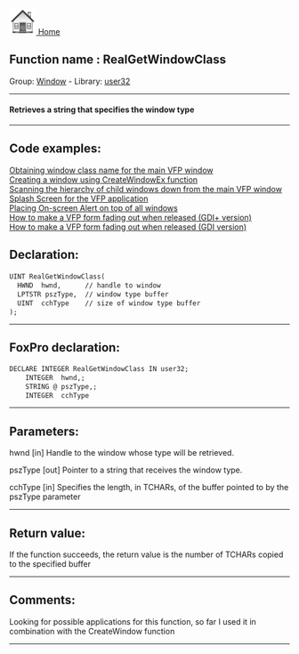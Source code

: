 [<img src="../../images/home.png"> Home ](https://github.com/VFPX/Win32API)  

## Function name : RealGetWindowClass
Group: [Window](../../functions_group.md#Window)  -  Library: [user32](../../../libraries.md#user32)  
***  


#### Retrieves a string that specifies the window type
***  


## Code examples:
[Obtaining window class name for the main VFP window](../../samples/sample_049.md)  
[Creating a window using CreateWindowEx function](../../samples/sample_050.md)  
[Scanning the hierarchy of child windows down from the main VFP window](../../samples/sample_261.md)  
[Splash Screen for the VFP application](../../samples/sample_294.md)  
[Placing On-screen Alert on top of all windows](../../samples/sample_504.md)  
[How to make a VFP form fading out when released (GDI+ version)](../../samples/sample_527.md)  
[How to make a VFP form fading out when released (GDI version)](../../samples/sample_528.md)  

## Declaration:
```foxpro  
UINT RealGetWindowClass(
  HWND  hwnd,      // handle to window
  LPTSTR pszType,  // window type buffer
  UINT  cchType    // size of window type buffer
);  
```  
***  


## FoxPro declaration:
```foxpro  
DECLARE INTEGER RealGetWindowClass IN user32;
	INTEGER  hwnd,;
	STRING @ pszType,;
	INTEGER  cchType  
```  
***  


## Parameters:
hwnd 
[in] Handle to the window whose type will be retrieved. 

pszType 
[out] Pointer to a string that receives the window type. 

cchType 
[in] Specifies the length, in TCHARs, of the buffer pointed to by the pszType parameter  
***  


## Return value:
If the function succeeds, the return value is the number of TCHARs copied to the specified buffer  
***  


## Comments:
Looking for possible applications for this function, so far I used it in combination with the CreateWindow function  
  
***  


